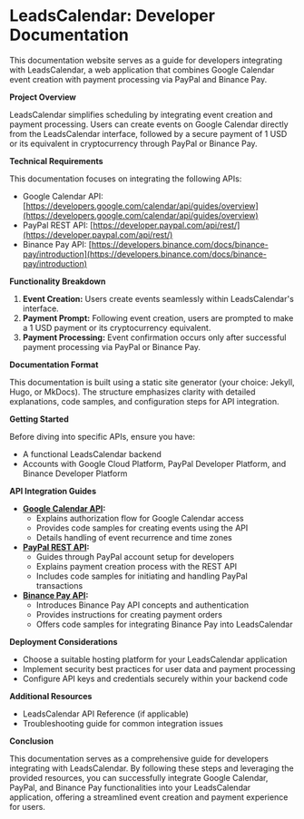 # LeadsCalendar: Developer Documentation

This documentation website serves as a guide for developers integrating with LeadsCalendar, a web application that combines Google Calendar event creation with payment processing via PayPal and Binance Pay.

**Project Overview**

LeadsCalendar simplifies scheduling by integrating  event creation and payment processing. Users can create events on Google Calendar directly from the LeadsCalendar interface, followed by a secure payment of 1 USD or its equivalent in cryptocurrency through PayPal or Binance Pay.

**Technical Requirements**

This documentation focuses on integrating the following APIs:

* Google Calendar API: [https://developers.google.com/calendar/api/guides/overview](https://developers.google.com/calendar/api/guides/overview)
* PayPal REST API: [https://developer.paypal.com/api/rest/](https://developer.paypal.com/api/rest/)
* Binance Pay API: [https://developers.binance.com/docs/binance-pay/introduction](https://developers.binance.com/docs/binance-pay/introduction)

**Functionality Breakdown**

1. **Event Creation:**  Users create events seamlessly within LeadsCalendar's interface.
2. **Payment Prompt:** Following event creation, users are prompted to make a 1 USD payment or its cryptocurrency equivalent.
3. **Payment Processing:** Event confirmation occurs only after successful payment processing via PayPal or Binance Pay.

**Documentation Format**

This documentation is built using a static site generator (your choice: Jekyll, Hugo, or MkDocs). The structure emphasizes clarity with detailed explanations, code samples, and configuration steps for API integration.

**Getting Started**

Before diving into specific APIs, ensure you have:

* A functional LeadsCalendar backend
* Accounts with Google Cloud Platform, PayPal Developer Platform, and Binance Developer Platform

**API Integration Guides**

* **[Google Calendar API](Google_calendar_API.md):**
    * Explains authorization flow for Google Calendar access
    * Provides code samples for creating events using the API
    * Details handling of event recurrence and time zones
* **[PayPal REST API](PayPal_REST_API.md):**
    * Guides through PayPal account setup for developers
    * Explains payment creation process with the REST API
    * Includes code samples for initiating and handling PayPal transactions
* **[Binance Pay API](Binance_pay_API.md):**
    * Introduces Binance Pay API concepts and authentication
    * Provides instructions for creating payment orders
    * Offers code samples for integrating Binance Pay into LeadsCalendar

**Deployment Considerations**

* Choose a suitable hosting platform for your LeadsCalendar application
* Implement security best practices for user data and payment processing
* Configure API keys and credentials securely within your backend code

**Additional Resources**

* LeadsCalendar API Reference (if applicable)
* Troubleshooting guide for common integration issues

**Conclusion**

This documentation serves as a comprehensive guide for developers integrating with LeadsCalendar. By following these steps and leveraging the provided resources, you can successfully integrate Google Calendar, PayPal, and Binance Pay functionalities into your LeadsCalendar application, offering a streamlined event creation and payment experience for users.
